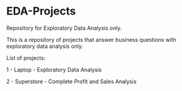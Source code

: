 # EDA-Projects
Repository for Exploratory Data Analysis only.

This is a repository of projects that answer business questions with exploratory data analysis only.

List of projects:

1 - Laptop - Exploratory Data Analysis

2 - Superstore - Complete Profit and Sales Analysis
